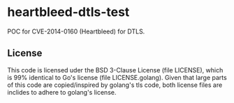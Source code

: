# heartbleed-dtls-test

POC for CVE-2014-0160 (Heartbleed) for DTLS.

## License

This code is licensed uder the BSD 3-Clause License (file LICENSE), which is 99% identical to
Go's license (file LICENSE.golang). Given that large parts of this code are
copied/inspired by golang's tls code, both license files are inclides to adhere
to golang's license.
